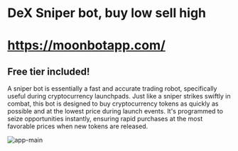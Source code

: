 # DeX Sniper bot, buy low sell high

# https://moonbotapp.com/

## Free tier included!

A sniper bot is essentially a fast and accurate trading robot, specifically useful during cryptocurrency launchpads. Just like a sniper strikes swiftly in combat, this bot is designed to buy cryptocurrency tokens as quickly as possible and at the lowest price during launch events. It's programmed to seize opportunities instantly, ensuring rapid purchases at the most favorable prices when new tokens are released.

![app-main](https://github.com/kongo23/bnb-sniper-bot/assets/12494692/681230f6-cbac-4037-b597-9b14906cb5a1)
